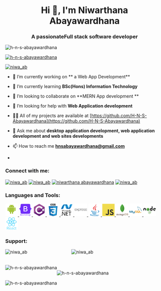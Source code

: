 <h1 align="center">Hi 👋, I'm Niwarthana Abayawardhana</h1>
<h3 align="center">A passionateFull stack software developer </h3>

<p align="left"> <img src="https://komarev.com/ghpvc/?username=h-n-s-abayawardhana&label=Profile%20views&color=0e75b6&style=flat" alt="h-n-s-abayawardhana" /> </p>

<p align="left"> <a href="https://github.com/ryo-ma/github-profile-trophy"><img src="https://github-profile-trophy.vercel.app/?username=h-n-s-abayawardhana" alt="h-n-s-abayawardhana" /></a> </p>

<p align="left"> <a href="https://twitter.com/niwa_ab" target="blank"><img src="https://img.shields.io/twitter/follow/niwa_ab?logo=twitter&style=for-the-badge" alt="niwa_ab" /></a> </p>

- 🔭 I’m currently working on ** a Web App Development**

- 🌱 I’m currently learning **BSc(Hons) Information Technology**

- 👯 I’m looking to collaborate on **MERN App development **

- 🤝 I’m looking for help with **Web Application development**

- 👨‍💻 All of my projects are available at [https://github.com/H-N-S-Abayawardhana](https://github.com/H-N-S-Abayawardhana)

- 💬 Ask me about **desktop application development, web application development and web sites developments**

- 📫 How to reach me **hnsabayawardhana@gmail.com**

-

<h3 align="left">Connect with me:</h3>
<p align="left">
<a href="https://twitter.com/niwa_ab" target="blank"><img align="center" src="https://raw.githubusercontent.com/rahuldkjain/github-profile-readme-generator/master/src/images/icons/Social/twitter.svg" alt="niwa_ab" height="30" width="40" /></a>
<a href="https://linkedin.com/in/niwa_ab" target="blank"><img align="center" src="https://raw.githubusercontent.com/rahuldkjain/github-profile-readme-generator/master/src/images/icons/Social/linked-in-alt.svg" alt="niwa_ab" height="30" width="40" /></a>
<a href="https://fb.com/niwarthana abayawardhana" target="blank"><img align="center" src="https://raw.githubusercontent.com/rahuldkjain/github-profile-readme-generator/master/src/images/icons/Social/facebook.svg" alt="niwarthana abayawardhana" height="30" width="40" /></a>
<a href="https://instagram.com/niwa_ab" target="blank"><img align="center" src="https://raw.githubusercontent.com/rahuldkjain/github-profile-readme-generator/master/src/images/icons/Social/instagram.svg" alt="niwa_ab" height="30" width="40" /></a>
</p>

<h3 align="left">Languages and Tools:</h3>
<p align="left"> <a href="https://developer.android.com" target="_blank" rel="noreferrer"> <img src="https://raw.githubusercontent.com/devicons/devicon/master/icons/android/android-original-wordmark.svg" alt="android" width="40" height="40"/> </a> <a href="https://getbootstrap.com" target="_blank" rel="noreferrer"> <img src="https://raw.githubusercontent.com/devicons/devicon/master/icons/bootstrap/bootstrap-plain-wordmark.svg" alt="bootstrap" width="40" height="40"/> </a> <a href="https://www.w3schools.com/cs/" target="_blank" rel="noreferrer"> <img src="https://raw.githubusercontent.com/devicons/devicon/master/icons/csharp/csharp-original.svg" alt="csharp" width="40" height="40"/> </a> <a href="https://www.w3schools.com/css/" target="_blank" rel="noreferrer"> <img src="https://raw.githubusercontent.com/devicons/devicon/master/icons/css3/css3-original-wordmark.svg" alt="css3" width="40" height="40"/> </a> <a href="https://dotnet.microsoft.com/" target="_blank" rel="noreferrer"> <img src="https://raw.githubusercontent.com/devicons/devicon/master/icons/dot-net/dot-net-original-wordmark.svg" alt="dotnet" width="40" height="40"/> </a> <a href="https://expressjs.com" target="_blank" rel="noreferrer"> <img src="https://raw.githubusercontent.com/devicons/devicon/master/icons/express/express-original-wordmark.svg" alt="express" width="40" height="40"/> </a> <a href="https://www.java.com" target="_blank" rel="noreferrer"> <img src="https://raw.githubusercontent.com/devicons/devicon/master/icons/java/java-original.svg" alt="java" width="40" height="40"/> </a> <a href="https://developer.mozilla.org/en-US/docs/Web/JavaScript" target="_blank" rel="noreferrer"> <img src="https://raw.githubusercontent.com/devicons/devicon/master/icons/javascript/javascript-original.svg" alt="javascript" width="40" height="40"/> </a> <a href="https://www.mongodb.com/" target="_blank" rel="noreferrer"> <img src="https://raw.githubusercontent.com/devicons/devicon/master/icons/mongodb/mongodb-original-wordmark.svg" alt="mongodb" width="40" height="40"/> </a> <a href="https://www.mysql.com/" target="_blank" rel="noreferrer"> <img src="https://raw.githubusercontent.com/devicons/devicon/master/icons/mysql/mysql-original-wordmark.svg" alt="mysql" width="40" height="40"/> </a> <a href="https://nodejs.org" target="_blank" rel="noreferrer"> <img src="https://raw.githubusercontent.com/devicons/devicon/master/icons/nodejs/nodejs-original-wordmark.svg" alt="nodejs" width="40" height="40"/> </a> <a href="https://reactjs.org/" target="_blank" rel="noreferrer"> <img src="https://raw.githubusercontent.com/devicons/devicon/master/icons/react/react-original-wordmark.svg" alt="react" width="40" height="40"/> </a> </p>

<h3 align="left">Support:</h3>
<p><a href="https://www.buymeacoffee.com/niwa_ab"> <img align="left" src="https://cdn.buymeacoffee.com/buttons/v2/default-yellow.png" height="50" width="210" alt="niwa_ab" /></a><a href="https://ko-fi.com/niwa_ab"> <img align="left" src="https://cdn.ko-fi.com/cdn/kofi3.png?v=3" height="50" width="210" alt="niwa_ab" /></a></p><br><br>

<p><img align="left" src="https://github-readme-stats.vercel.app/api/top-langs?username=h-n-s-abayawardhana&show_icons=true&locale=en&layout=compact" alt="h-n-s-abayawardhana" /></p>

<p>&nbsp;<img align="center" src="https://github-readme-stats.vercel.app/api?username=h-n-s-abayawardhana&show_icons=true&locale=en" alt="h-n-s-abayawardhana" /></p>

<p><img align="center" src="https://github-readme-streak-stats.herokuapp.com/?user=h-n-s-abayawardhana&" alt="h-n-s-abayawardhana" /></p>
